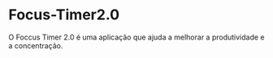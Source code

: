 # Focus-Timer2.0
 O Foccus Timer 2.0 é uma aplicação que ajuda a melhorar a produtividade e a concentração.
